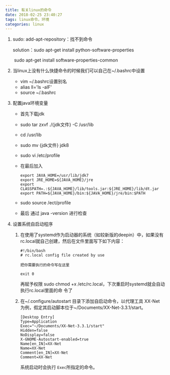 ```yaml
---
title: 有关linux的命令
date: 2018-02-25 23:40:27
tags: linux命令，环境
categories: linux
---
```


1. sudo: add-apt-repository：找不到命令

   solution：sudo apt-get install python-software-properties 

   ​                   sudo apt-get install software-properties-common

2. 当linux上没有什么快捷命令的时候我们可以自己在~/.bashrc中设置

   - vim ~/.bashrc设置别名
   - alias ll='ls -alF'
   - source ~/.bashrc

3. 配置java环境变量

   - 首先下载jdk

   - sudo tar zxvf  ./{jdk文件} -C  /usr/lib

   - cd /usr/lib

   - sudo mv {jdk文件} jdk8

   - sudo vi /etc/profile

   - 在最后加入

     ```
     export JAVA_HOME=/usr/lib/jdk7
     export JRE_HOME=${JAVA_HOME}/jre
     export CLASSPATH=.:${JAVA_HOME}/lib/tools.jar:${JRE_HOME}/lib/dt.jar
     export PATH=${JAVA_HOME}/bin:${JAVA_HOME}/jre/bin:$PATH
     ```

   - sudo source /ect/profile

   - 最后 通过 java -version 进行检查

4. 设置系统自启动程序

   1. 在使用了systemd作为启动器的系统（如较新版的deepin）中，如果没有rc.local就自己创建，然后在文件里面写下如下内容：

      ```
      #!/bin/bash
      # rc.local config file created by use

      把你需要执行的命令写在这里

      exit 0
      ```

      再赋予权限 sudo chmod +x /etc/rc.local，下次重启时systemd就会自动执行rc.local里面的命              令了

   2. 在~/.configure/autostart 目录下添加自启动命令，以代理工具 XX-Net 为例，假定其启动脚本位于~/Documents/XX-Net-3.3.1/start。

      ```
      [Desktop Entry]
      Type=Application
      Exec="~/Documents/XX-Net-3.3.1/start"
      Hidden=false
      NoDisplay=false
      X-GNOME-Autostart-enabled=true
      Name[en_IN]=XX-Net
      Name=XX-Net
      Comment[en_IN]=XX-Net
      Comment=XX-Net
      ```

      系统启动时会执行 `Exec`所指定的命令。

      ​